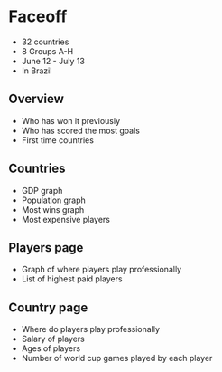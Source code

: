 # Faceoff

* 32 countries
* 8 Groups A-H
* June 12 - July 13
* In Brazil

## Overview

* Who has won it previously
* Who has scored the most goals
* First time countries

## Countries

* GDP graph
* Population graph
* Most wins graph
* Most expensive players

## Players page

* Graph of where players play professionally
* List of highest paid players

## Country page

* Where do players play professionally
* Salary of players
* Ages of players
* Number of world cup games played by each player
